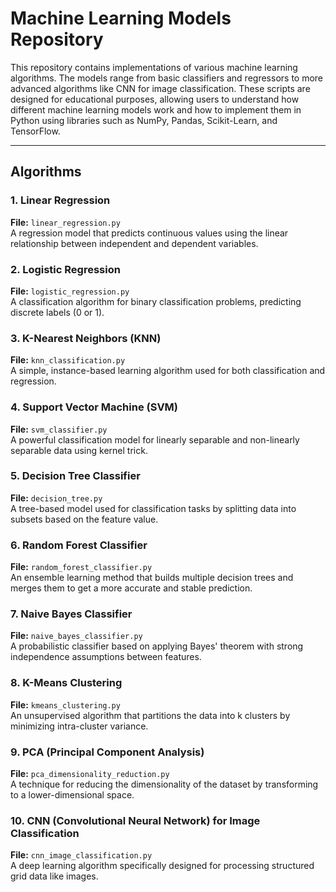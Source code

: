 # Machine Learning Models Repository

This repository contains implementations of various machine learning algorithms. The models range from basic classifiers and regressors to more advanced algorithms like CNN for image classification. These scripts are designed for educational purposes, allowing users to understand how different machine learning models work and how to implement them in Python using libraries such as NumPy, Pandas, Scikit-Learn, and TensorFlow.

---

## Algorithms

### 1. Linear Regression
   **File:** `linear_regression.py`  
   A regression model that predicts continuous values using the linear relationship between independent and dependent variables.

### 2. Logistic Regression
   **File:** `logistic_regression.py`  
   A classification algorithm for binary classification problems, predicting discrete labels (0 or 1).

### 3. K-Nearest Neighbors (KNN)
   **File:** `knn_classification.py`  
   A simple, instance-based learning algorithm used for both classification and regression.

### 4. Support Vector Machine (SVM)
   **File:** `svm_classifier.py`  
   A powerful classification model for linearly separable and non-linearly separable data using kernel trick.

### 5. Decision Tree Classifier
   **File:** `decision_tree.py`  
   A tree-based model used for classification tasks by splitting data into subsets based on the feature value.

### 6. Random Forest Classifier
   **File:** `random_forest_classifier.py`  
   An ensemble learning method that builds multiple decision trees and merges them to get a more accurate and stable prediction.

### 7. Naive Bayes Classifier
   **File:** `naive_bayes_classifier.py`  
   A probabilistic classifier based on applying Bayes' theorem with strong independence assumptions between features.

### 8. K-Means Clustering
   **File:** `kmeans_clustering.py`  
   An unsupervised algorithm that partitions the data into k clusters by minimizing intra-cluster variance.

### 9. PCA (Principal Component Analysis)
   **File:** `pca_dimensionality_reduction.py`  
   A technique for reducing the dimensionality of the dataset by transforming to a lower-dimensional space.

### 10. CNN (Convolutional Neural Network) for Image Classification
   **File:** `cnn_image_classification.py`  
   A deep learning algorithm specifically designed for processing structured grid data like images.
